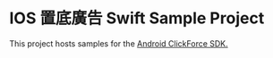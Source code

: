 # IOS 置底廣告 Swift Sample Project
This project hosts samples for the [Android ClickForce SDK.](http://cdn.doublemax.net/sdk/iOS-AdBottom-Swift.html)
